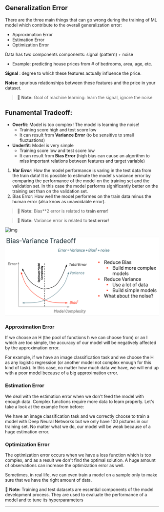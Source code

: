 ## Generalization Error

There are the three main things that can go wrong during the training of ML model which contribute to the overall generalization error:

- Approximation Error
- Estimation Error
- Optimization Error


Data has two components components: signal (pattern) + noise
- Example: predicting house prices from # of bedrooms, area, age, etc.

**Signal** : degree to which these features actually influence the price.

**Noise**: spurious relationships between these features and the price in your dataset.
> :memo: **Note:**  Goal of machine learning: learn the signal, ignore the noise

## Funamental Tradeoff:
- **Overfit**: Model is too complex! The model is learning the noise!
    - Training score high and test score low
    - It can result from **Variance Error** (to be sensitive to small fluctuations)
- **Underfit**: Model is very simple
    - Training score low and test score low
    - It can result from **Bias Error** (high bias can cause an algorithm to miss important relations between features and target variable)

1. ***Var Error***: How the model performance is varing in the test data from the train data! It is possible to estimate the model's variance error by comparing the performance of the model on the training set and the validation set. In this case the model performs significantly better on the training set than on the validation set.
2. Bias Error: How well the model performes on the train data minus the human error (also know as unavoidable error).

> :memo: **Note:** Bias**2 error is related to **train error**!

> :memo: **Note:** Variance error is related to **test error**!

![img](https://miro.medium.com/max/2250/1*_7OPgojau8hkiPUiHoGK_w.png)

!['Bias-Variance Tradeoff'](../data/bias-var-tradeoff.png 'Bias-Variance Tradeoff')
### Approximation Error

If we choose an H (the pool of functions h we can choose from) or an l which are too simple, the accuracy of our model will be negatively affected by the approximation error.

For example, if we have an image classification task and we choose the H as any logistic regression (or another model not complex enough for this kind of task). In this case, no matter how much data we have, we will end up with a poor model because of a big approximation error.

### Estimation Error

We deal with the estimation error when we don't feed the model with enough data. Complex functions require more data to learn properly. Let's take a look at the example from before:

We have an image classification task and we correctly choose to train a model with Deep Neural Networks but we only have 100 pictures in our training set. No matter what we do, our model will be weak because of a huge estimation error.

### Optimization Error

The optimization error occurs when we have a loss function which is too complex, and as a result we don't find the optimal solution. A huge amount of observations can increase the optimization error as well.

Sometimes, in real life, we can even train a model on a sample only to make sure that we have the right amount of data.

:memo: **Note:** Training and test datasets are essential components of the model development process. They are used to evaluate the performance of a model and to tune its hyperparameters

----------

